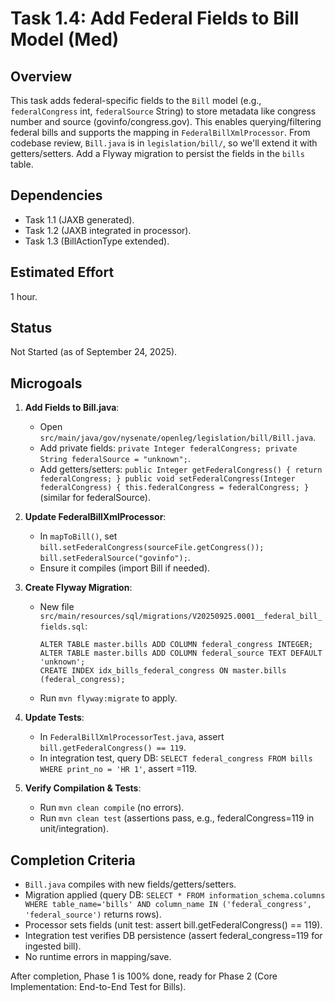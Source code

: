 # Task 1.4: Add Federal Fields to Bill Model (Med)

## Overview
This task adds federal-specific fields to the `Bill` model (e.g., `federalCongress` int, `federalSource` String) to store metadata like congress number and source (govinfo/congress.gov). This enables querying/filtering federal bills and supports the mapping in `FederalBillXmlProcessor`. From codebase review, `Bill.java` is in `legislation/bill/`, so we'll extend it with getters/setters. Add a Flyway migration to persist the fields in the `bills` table.

## Dependencies
- Task 1.1 (JAXB generated).
- Task 1.2 (JAXB integrated in processor).
- Task 1.3 (BillActionType extended).

## Estimated Effort
1 hour.

## Status
Not Started (as of September 24, 2025).

## Microgoals
1. **Add Fields to Bill.java**:
   - Open `src/main/java/gov/nysenate/openleg/legislation/bill/Bill.java`.
   - Add private fields: `private Integer federalCongress; private String federalSource = "unknown";`.
   - Add getters/setters: `public Integer getFederalCongress() { return federalCongress; } public void setFederalCongress(Integer federalCongress) { this.federalCongress = federalCongress; }` (similar for federalSource).

2. **Update FederalBillXmlProcessor**:
   - In `mapToBill()`, set `bill.setFederalCongress(sourceFile.getCongress()); bill.setFederalSource("govinfo");`.
   - Ensure it compiles (import Bill if needed).

3. **Create Flyway Migration**:
   - New file `src/main/resources/sql/migrations/V20250925.0001__federal_bill_fields.sql`:
     ```
     ALTER TABLE master.bills ADD COLUMN federal_congress INTEGER;
     ALTER TABLE master.bills ADD COLUMN federal_source TEXT DEFAULT 'unknown';
     CREATE INDEX idx_bills_federal_congress ON master.bills (federal_congress);
     ```
   - Run `mvn flyway:migrate` to apply.

4. **Update Tests**:
   - In `FederalBillXmlProcessorTest.java`, assert `bill.getFederalCongress() == 119`.
   - In integration test, query DB: `SELECT federal_congress FROM bills WHERE print_no = 'HR 1'`, assert =119.

5. **Verify Compilation & Tests**:
   - Run `mvn clean compile` (no errors).
   - Run `mvn clean test` (assertions pass, e.g., federalCongress=119 in unit/integration).

## Completion Criteria
- `Bill.java` compiles with new fields/getters/setters.
- Migration applied (query DB: `SELECT * FROM information_schema.columns WHERE table_name='bills' AND column_name IN ('federal_congress', 'federal_source')` returns rows).
- Processor sets fields (unit test: assert bill.getFederalCongress() == 119).
- Integration test verifies DB persistence (assert federal_congress=119 for ingested bill).
- No runtime errors in mapping/save.

After completion, Phase 1 is 100% done, ready for Phase 2 (Core Implementation: End-to-End Test for Bills).
